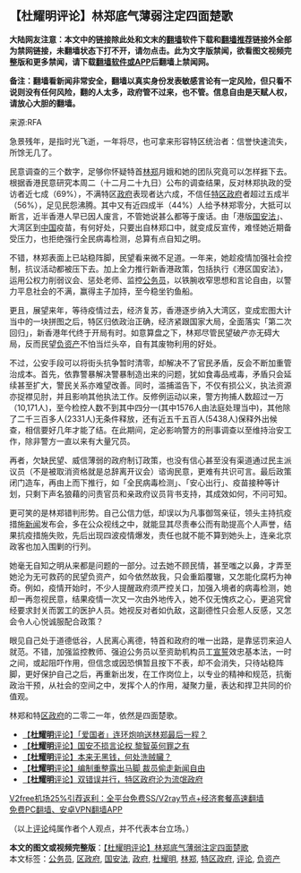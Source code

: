  <h2>【杜耀明评论】林郑底气薄弱注定四面楚歌</h2> <p class="notice"><b>大陆网友注意：本文中的链接除此处和文末的<a href="https://github.com/bannedbook/fanqiang" >翻墙</a>软件下载和<a href="https://github.com/killgcd/justmysocks/blob/master/README.md">翻墙推荐</a>链接外全部为禁网链接，未翻墙状态下打不开，请勿点击。此为文字版禁闻，欲看图文视频完整版和更多禁闻，请下载<a href="https://github.com/bannedbook/fanqiang">翻墙软件或APP</a>后翻墙上禁闻网。</p><p>备注：翻墙看新闻非常安全，翻墙以真实身份发表敏感言论有一定风险，但只看不说则没有任何风险，翻的人太多，政府管不过来，也不管。信息自由是天赋人权，请放心大胆的翻墙。</b></p>  <div class="entry"> <p>来源:RFA</p> <p>急景残年，是指时光飞逝，一年将尽，也可拿来形容特区统治者：信誉快速流失，所馀无几了。</p> <p>民意调查的三个数字，足够你怀疑特首<a href="https://www.bannedbook.org/bnews/tag/%E6%9E%97%E9%83%91/" class="st_tag internal_tag" rel="tag" title="标签 林郑 下的日志">林郑</a>月娥和她的团队究竟可以怎样捱下去。根据香港民意研究本周二（十二月二十九日）公布的调查结果，反对林郑执政的受访者近七成（69%），不满特区<a href="https://www.bannedbook.org/bnews/tag/%e6%94%bf%e5%ba%9c/" class="st_tag internal_tag" rel="tag" title="标签 政府 下的日志">政府</a>表现者达六成，不信任<a href="https://www.bannedbook.org/bnews/tag/%E7%89%B9%E5%8C%BA%E6%94%BF%E5%BA%9C/" class="st_tag internal_tag" rel="tag" title="标签 特区政府 下的日志">特区政府</a>者超过五成半（56%），足见民怨沸腾。其中又有近四成半（44%）人给予林郑零分，大抵可以断言，近半香港人早已因人废言，不管她说甚么都等于废话。由「港版<a href="https://www.bannedbook.org/bnews/tag/%e5%9b%bd%e5%ae%89%e6%b3%95/" class="st_tag internal_tag" rel="tag" title="标签 国安法 下的日志">国安法</a>」、大湾区到<span class='wp_keywordlink_affiliate'><a href="https://www.bannedbook.org/" title="中国" target="_blank">中国</a></span>疫苗，有何好处，只要出自林郑口中，就变成反宣传，难怪她近期备受压力，也拒绝强行全民病毒检测，总算有点自知之明。</p>  <p>不错，林郑表面上已站稳阵脚，民望看来微不足道。一年来，她趁疫情加强社会控制，抗议活动都被压下去。加上全力推行新香港政策，包括执行《港区国安法》，运用公权力削弱议会、惩处老师、监控<a href="https://www.bannedbook.org/bnews/tag/%e5%85%ac%e5%8a%a1%e5%91%98/" class="st_tag internal_tag" rel="tag" title="标签 公务员 下的日志">公务员</a>，以铁腕收窄思想和言论自由，以警力平息社会的不满，赢得主子加持，至今稳坐钓鱼船。</p> <p>更且，展望来年，等待疫情过去，经济复苏，香港逐步纳入大湾区，变成宏图大计当中的一块拼图之后，特区归依政治正确，经济紧跟国家大局，全面落实「第二次回归」，新香港年代终于开局有时。如意算盘之下，林郑尽管民望破产亦无碍大局，反而民望<a href="https://www.bannedbook.org/bnews/tag/%E8%B4%9F%E8%B5%84%E4%BA%A7/" class="st_tag internal_tag" rel="tag" title="标签 负资产 下的日志">负资产</a>不怕当烂头卒，自有其废物利用的好处。</p> <p>不过，公安手段可以将街头抗争暂时清零，却解决不了官民矛盾，反会不断加重管治成本。首先，依靠警暴解决警暴制造出来的问题，犹如食毒品戒毒，矛盾只会延续甚至扩大，警民关系亦难望改善。同时，滥捕滥告下，不仅有损公义，执法资源亦捉襟见肘，并且影响其他执法工作。反修例运动以来，警方拘捕人数超过一万（10,171人)，至今检控人数不到其中四分一(其中1576人由法庭处理当中)，其他除了二千三百多人(2331人)无条件释放，还有近五千五百人(5438人)保释外出候查，相信要好几年才能了结。在此期间，定必影响警方的刑事调查以至维持治安工作，除非警方一直以来有大量冗员。</p>  <p>再者，欠缺民望、威信薄弱的政府制订政策，也没有信心甚至没有渠道通过民主派议员（不是被取消资格就是总辞离开议会）谘询民意，更难有共识可言。最后政策闭门造车，再由上而下推行，如「全民病毒检测」、「安心出行」、疫苗接种等计划，只剩下声名狼藉的问责官员和亲政府议员背书支持，其成效如何，不问可知。</p> <p>更可笑的是林郑错判形势。自己公信力低，却误以为凡事御驾亲征，领头主持抗疫措施<span class='wp_keywordlink_affiliate'><a href="https://www.bannedbook.org/" title="新闻">新闻</a></span>发布会，多在公众视线之中，就能显其尽责奉公而有助提高个人声誉，结果抗疫措施失败，先后出现四波疫情爆发，责任也就不能不算到她头上，连亲北京政客也加入围剿的行列。</p> <p>她毫无自知之明从来都是问题的一部分。过去她不顾民情，甚至嗤之以鼻，才弄至她沦为无可救药的民望负资产，如今依然故我，只会重蹈覆辙，又怎能化腐朽为神奇。例如，疫情开始时，不少人提醒政府须严控关口，加强入境者的病毒检测，她却一再忽视民意，结果疫情一次又一次由外地传入，她不仅无愧疚之心，更追究曾经要求封关而罢工的医护人员。她视反对者如仇敌，这副德性只会惹人反感，又怎会令人心悦诚服配合政策？</p>  <p>眼见自己处于道德低谷，人民离心离德，特首和政府的唯一出路，是靠惩罚来迫人就范。不错，加强监控教师、强迫公务员以至资助机构员工<span class='wp_keywordlink'><a href="https://www.bannedbook.org/forum5/topic17.html" title="宣誓与预言" target="_blank">宣誓</a></span>效忠基本法，一时之间，或起阻吓作用，但信念或因恐惧暂且按下不表，却不会消失，只待站稳阵脚，更好保护自己之后，再重新出发，在工作岗位上，以专业的精神和规范，抗衡政治干预，从社会的空间之中，发挥个人的作用，凝聚力量，表达和捍卫共同的价值观。</p> <p>林郑和特<a href="https://www.bannedbook.org/bnews/tag/%E5%8C%BA%E6%94%BF%E5%BA%9C/" class="st_tag internal_tag" rel="tag" title="标签 区政府 下的日志">区政府</a>的二零二一年，依然是四面楚歌。</p> <ul class='op-related-articles' title='相关阅读'> <li><a href='https://www.bannedbook.org/bnews/comments/20201228/1456602.html' target='_blank'>【<b>杜耀明</b>评论】「爱国者」连环炮响送林郑最后一程？</a></li> <li><a href='https://www.bannedbook.org/bnews/comments/20201221/1452259.html' target='_blank'>【<b>杜耀明</b>评论】国安不损言论权 黎智英何罪之有</a></li> <li><a href='https://www.bannedbook.org/bnews/comments/20201216/1448853.html' target='_blank'>【<b>杜耀明</b>评论】本来无黑钱，何处洗贼贜？</a></li> <li><a href='https://www.bannedbook.org/bnews/comments/20201216/1448849.html' target='_blank'>【<b>杜耀明</b>评论】编制重整露出马脚 裁员偷走新闻自由</a></li> <li><a href='https://www.bannedbook.org/bnews/comments/20201126/1437593.html' target='_blank'>【<b>杜耀明</b>评论】双错误并行，特区政府沦为流氓政府</a></li> </ul> <p class="texttj"> <a href="https://www.bannedbook.org/forum23/topic22702.html" target="_blank">V2free机场25%引荐返利：全平台免费SS/V2ray节点+经济套餐高速翻墙</a><br/> <a href="https://github.com/bannedbook/fanqiang/wiki/%E7%A6%81%E9%97%BB%E7%BD%91%E5%AE%89%E5%8D%93%E7%BF%BB%E5%A2%99%E6%96%B0%E9%97%BBAPP" target="_blank">免费PC翻墙、安卓VPN翻墙APP</a></p><p>（以上<span class='wp_keywordlink_affiliate'><a href="https://www.bannedbook.org/bnews/comments/" title="新闻评论" target="_blank">评论</a></span>纯属作者个人观点，并不代表本台立场。）</p> <a name='sharetosocial'></a>       <div><b>本文的图文或视频完整版</b>：<a href='https://www.bannedbook.org/bnews/comments/20201231/1458610.html'>【杜耀明评论】林郑底气薄弱注定四面楚歌</a></div>  </div><!--END ENTRY--> <div class="postfooter"> <div>本文标签：<a href="https://www.bannedbook.org/bnews/tag/%e5%85%ac%e5%8a%a1%e5%91%98/" rel="tag">公务员</a>, <a href="https://www.bannedbook.org/bnews/tag/%E5%8C%BA%E6%94%BF%E5%BA%9C/" rel="tag">区政府</a>, <a href="https://www.bannedbook.org/bnews/tag/%e5%9b%bd%e5%ae%89%e6%b3%95/" rel="tag">国安法</a>, <a href="https://www.bannedbook.org/bnews/tag/%e6%94%bf%e5%ba%9c/" rel="tag">政府</a>, <a href="https://www.bannedbook.org/bnews/tag/%E6%9D%9C%E8%80%80%E6%98%8E/" rel="tag">杜耀明</a>, <a href="https://www.bannedbook.org/bnews/tag/%E6%9E%97%E9%83%91/" rel="tag">林郑</a>, <a href="https://www.bannedbook.org/bnews/tag/%E7%89%B9%E5%8C%BA%E6%94%BF%E5%BA%9C/" rel="tag">特区政府</a>, <a href="https://www.bannedbook.org/bnews/tag/%E8%AF%84%E8%AE%BA/" rel="tag">评论</a>, <a href="https://www.bannedbook.org/bnews/tag/%E8%B4%9F%E8%B5%84%E4%BA%A7/" rel="tag">负资产</a></div>  </div><!--END POSTFOOTER--> 